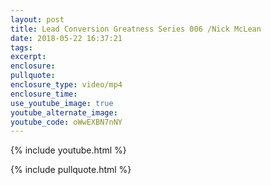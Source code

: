 ```yaml
---
layout: post
title: Lead Conversion Greatness Series 006 /Nick McLean
date: 2018-05-22 16:37:21
tags:
excerpt:
enclosure:
pullquote:
enclosure_type: video/mp4
enclosure_time:
use_youtube_image: true
youtube_alternate_image:
youtube_code: oWwEXBN7nNY
---
```


{% include youtube.html %}

{% include pullquote.html %}